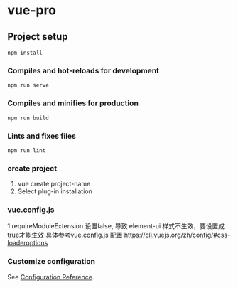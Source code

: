 # vue-pro

## Project setup
```
npm install
```

### Compiles and hot-reloads for development
```
npm run serve
```

### Compiles and minifies for production
```
npm run build
```

### Lints and fixes files
```
npm run lint
```

### create project
1. vue create project-name
2. Select plug-in installation

### vue.config.js
1.requireModuleExtension 设置false, 导致 element-ui 样式不生效，要设置成true才能生效
具体参考vue.config.js 配置 https://cli.vuejs.org/zh/config/#css-loaderoptions

### Customize configuration
See [Configuration Reference](https://cli.vuejs.org/config/).
